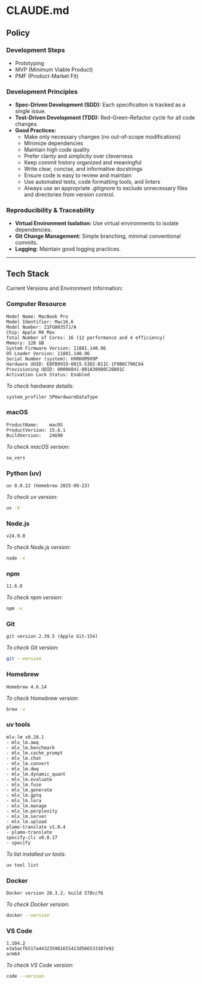 # CLAUDE.md

## Policy

### Development Steps
- Prototyping
- MVP (Minimum Viable Product)
- PMF (Product-Market Fit)

### Development Principles

- **Spec-Driven Development (SDD):** Each specification is tracked as a single issue.
- **Test-Driven Development (TDD):** Red-Green-Refactor cycle for all code changes.
- **Good Practices:**
  - Make only necessary changes (no out-of-scope modifications)
  - Minimize dependencies
  - Maintain high code quality
  - Prefer clarity and simplicity over cleverness
  - Keep commit history organized and meaningful
  - Write clear, concise, and informative docstrings
  - Ensure code is easy to review and maintain
  - Use automated tests, code formatting tools, and linters
  - Always use an appropriate .gitignore to exclude unnecessary files and directories from version control.

### Reproducibility & Traceability

- **Virtual Environment Isolation:** Use virtual environments to isolate dependencies.
- **Git Change Management:** Simple branching, minimal conventional commits.
- **Logging:** Maintain good logging practices.

---

## Tech Stack

Current Versions and Environment Information:

### Computer Resource
```text
Model Name: MacBook Pro
Model Identifier: Mac16,6
Model Number: Z1FG00357J/A
Chip: Apple M4 Max
Total Number of Cores: 16 (12 performance and 4 efficiency)
Memory: 128 GB
System Firmware Version: 11881.140.96
OS Loader Version: 11881.140.96
Serial Number (system): HXRHXM9X9P
Hardware UUID: E8FB9919-0815-53D2-B11C-1F9B0C796C64
Provisioning UDID: 00006041-001A30980C20801C
Activation Lock Status: Enabled
```
*To check hardware details:*
```zsh
system_profiler SPHardwareDataType
```

### macOS
```text
ProductName:    macOS
ProductVersion: 15.6.1
BuildVersion:   24G90
```
*To check macOS version:*
```zsh
sw_vers
```

### Python (uv)
```text
uv 0.8.22 (Homebrew 2025-09-23)
```
*To check uv version:*
```zsh
uv -V
```

### Node.js
```text
v24.9.0
```
*To check Node.js version:*
```zsh
node -v
```

### npm
```text
11.6.0
```
*To check npm version:*
```zsh
npm -v
```

### Git
```text
git version 2.39.5 (Apple Git-154)
```
*To check Git version:*
```zsh
git --version
```

### Homebrew
``` text
Homebrew 4.6.14
```

*To check Homebrew version:*
``` zsh
brew -v
```

### uv tools
```text
mlx-lm v0.28.1
- mlx_lm.awq
- mlx_lm.benchmark
- mlx_lm.cache_prompt
- mlx_lm.chat
- mlx_lm.convert
- mlx_lm.dwq
- mlx_lm.dynamic_quant
- mlx_lm.evaluate
- mlx_lm.fuse
- mlx_lm.generate
- mlx_lm.gptq
- mlx_lm.lora
- mlx_lm.manage
- mlx_lm.perplexity
- mlx_lm.server
- mlx_lm.upload
plamo-translate v1.0.4
- plamo-translate
specify-cli v0.0.17
- specify
```
*To list installed uv tools:*
```zsh
uv tool list
```

### Docker
```text
Docker version 28.3.2, build 578ccf6
```
*To check Docker version:*
```zsh
docker --version
```

### VS Code
```text
1.104.2
e3a5acfb517a443235981655413d566533107e92
arm64
```
*To check VS Code version:*
```zsh
code --version
```
